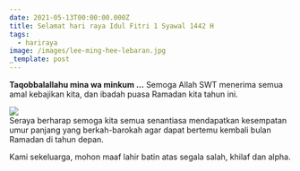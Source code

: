 ```yaml
---
date: 2021-05-13T00:00:00.000Z
title: Selamat hari raya Idul Fitri 1 Syawal 1442 H
tags:
  - hariraya
image: /images/lee-ming-hee-lebaran.jpg
_template: post
---
```


**Taqobbalallahu mina wa minkum ...** Semoga Allah SWT menerima semua amal kebajikan kita, dan ibadah puasa Ramadan kita tahun ini.

![](/images/lee-ming-hee-lebaran.jpg)  
Seraya berharap semoga kita semua senantiasa mendapatkan kesempatan umur panjang yang berkah-barokah agar dapat bertemu kembali bulan Ramadan di tahun depan.

Kami sekeluarga, mohon maaf lahir batin atas segala salah, khilaf dan alpha.
